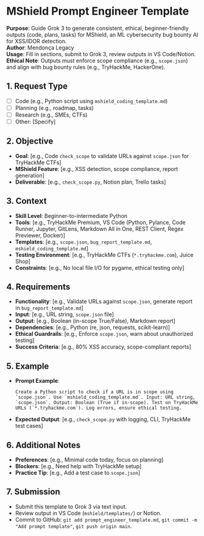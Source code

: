 # MShield Prompt Engineer Template

**Purpose**: Guide Grok 3 to generate consistent, ethical, beginner-friendly outputs (code, plans, tasks) for MShield, an ML cybersecurity bug bounty AI for XSS/IDOR detection.  
**Author**: Mendonça Legacy  
**Usage**: Fill in sections, submit to Grok 3, review outputs in VS Code/Notion.  
**Ethical Note**: Outputs must enforce scope compliance (e.g., `scope.json`) and align with bug bounty rules (e.g., TryHackMe, HackerOne).  

## 1. Request Type
- [ ] Code (e.g., Python script using `mshield_coding_template.md`)
- [ ] Planning (e.g., roadmap, tasks)
- [ ] Research (e.g., SMEs, CTFs)
- [ ] Other: [Specify]

## 2. Objective
- **Goal**: [e.g., Code `check_scope` to validate URLs against `scope.json` for TryHackMe CTFs]
- **MShield Feature**: [e.g., XSS detection, scope compliance, report generation]
- **Deliverable**: [e.g., `check_scope.py`, Notion plan, Trello tasks]

## 3. Context
- **Skill Level**: Beginner-to-intermediate Python
- **Tools**: [e.g., TryHackMe Premium, VS Code (Python, Pylance, Code Runner, Jupyter, GitLens, Markdown All in One, REST Client, Regex Previewer, Docker)]
- **Templates**: [e.g., `scope.json`, `bug_report_template.md`, `mshield_coding_template.md`]
- **Testing Environment**: [e.g., TryHackMe CTFs (`*.tryhackme.com`), Juice Shop]
- **Constraints**: [e.g., No local file I/O for pygame, ethical testing only]

## 4. Requirements
- **Functionality**: [e.g., Validate URLs against `scope.json`, generate report in `bug_report_template.md`]
- **Input**: [e.g., URL string, `scope.json` file]
- **Output**: [e.g., Boolean (in-scope True/False), Markdown report]
- **Dependencies**: [e.g., Python (re, json, requests, scikit-learn)]
- **Ethical Guardrails**: [e.g., Enforce `scope.json`, warn about unauthorized testing]
- **Success Criteria**: [e.g., 80% XSS accuracy, scope-compliant reports]

## 5. Example
- **Prompt Example**:
  ```
  Create a Python script to check if a URL is in scope using `scope.json`. Use `mshield_coding_template.md`. Input: URL string, `scope.json`. Output: Boolean (True if in-scope). Test on TryHackMe URLs (`*.tryhackme.com`). Log errors, ensure ethical testing.
  ```
- **Expected Output**: [e.g., `check_scope.py` with logging, CLI, TryHackMe test cases]

## 6. Additional Notes
- **Preferences**: [e.g., Minimal code today, focus on planning]
- **Blockers**: [e.g., Need help with TryHackMe setup]
- **Practice Tip**: [e.g., Add a test case to `scope.json`]

## 7. Submission
- Submit this template to Grok 3 via text input.
- Review output in VS Code (`mshield/templates/`) or Notion.
- Commit to GitHub: `git add prompt_engineer_template.md`, `git commit -m "Add prompt template"`, `git push origin main`.